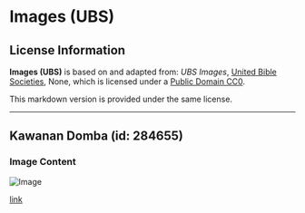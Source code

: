 # Images (UBS)

## License Information

**Images (UBS)** is based on and adapted from: _UBS Images_, [United Bible Societies](https://unitedbiblesocieties.org/), None, which is licensed under a [Public Domain CC0](https://creativecommons.org/public-domain/cc0/).

This markdown version is provided under the same license.



--------------------------------

## Kawanan Domba (id: 284655)

### Image Content

![Image](https://cdn.aquifer.bible/aquifer-content/resources/Media/WEB-0805_sheep_flock.jpg)

[link](https://cdn.aquifer.bible/aquifer-content/resources/Media/WEB-0805_sheep_flock.jpg)


